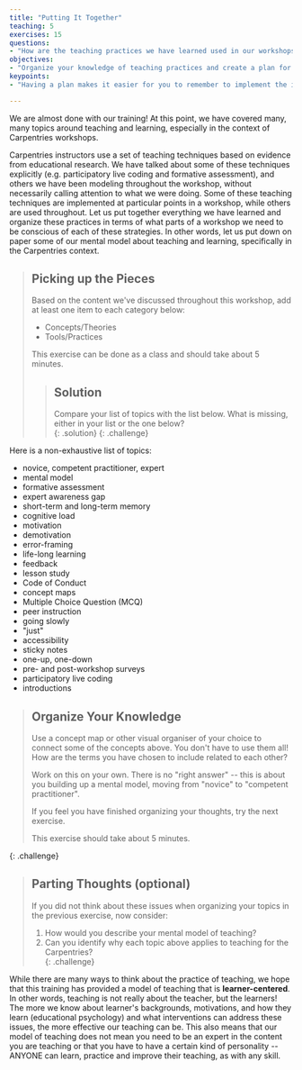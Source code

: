 ```yaml
---
title: "Putting It Together"
teaching: 5
exercises: 15
questions:
- "How are the teaching practices we have learned used in our workshops?"
objectives:
- "Organize your knowledge of teaching practices and create a plan for using these practices in a Carpentries workshop."
keypoints:
- "Having a plan makes it easier for you to remember to implement the important teaching practices you have learned."

---
```


We are almost done with our training!  At this point, we have covered many, many topics
around teaching and learning, especially in the context of Carpentries workshops.

Carpentries instructors use a set of teaching techniques based on evidence from
educational research. We have talked about some of these techniques explicitly
(e.g. participatory live coding and formative assessment), and others we have been modeling throughout
the workshop, without necessarily calling attention to what we were doing. Some of
these teaching techniques are implemented at particular points in a workshop, while
others are used throughout. Let us put together everything we have learned and organize
these practices in terms of what parts of a workshop we need to be conscious of each
of these strategies. In other words, let us put down on paper some of our mental model
about teaching and learning, specifically in the Carpentries context.  

> ## Picking up the Pieces
>
> Based on the content we've discussed throughout this workshop, add at least one item to each category below:
> - Concepts/Theories 
> - Tools/Practices
> 
> This exercise can be done as a class and should take about 5 minutes.
> 
> > ## Solution
> >
> > Compare your list of topics with the list below.  What is missing, either in your
> > list or the one below?  
> {: .solution}
{: .challenge}

Here is a non-exhaustive list of topics:

* novice, competent practitioner, expert
* mental model
* formative assessment
* expert awareness gap
* short-term and long-term memory
* cognitive load
* motivation
* demotivation
* error-framing
* life-long learning
* feedback
* lesson study
* Code of Conduct
* concept maps
* Multiple Choice Question (MCQ)
* peer instruction
* going slowly
* "just"
* accessibility
* sticky notes
* one-up, one-down
* pre- and post-workshop surveys
* participatory live coding
* introductions


> ## Organize Your Knowledge
>
> Use a concept map or other visual organiser of your choice to connect some of 
> the concepts above. You don't have to use them all! How are the terms you have 
> chosen to include related to each other? 
>
> Work on this on your own.  There is no "right answer" -- this is about you building
> up a mental model, moving from "novice" to "competent practitioner".
>
> If you feel you have finished organizing your thoughts, try the next exercise.
> 
> This exercise should take about 5 minutes. 
> 
{: .challenge}

> ## Parting Thoughts (optional)
>
> If you did not think about these issues when organizing your topics in the previous
> exercise, now consider:
> 1. How would you describe your mental model of teaching? 
> 2. Can you identify why each topic above applies to teaching for the Carpentries?  
{: .challenge}

While there are many ways to
think about the practice of teaching, we hope that this training has provided a model of
teaching that is **learner-centered**.  In other words, teaching is not really about the
teacher, but the learners!  The more we know about learner's backgrounds, motivations,
and how they learn (educational psychology) and what interventions can address these
issues, the more effective our teaching can be.  This also means that our model of teaching
does not mean you need to be an expert in the content you are teaching or that you have
to have a certain kind of personality -- ANYONE can learn, practice and improve their
teaching, as with any skill.  
